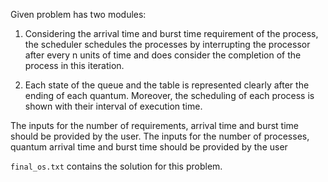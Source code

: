 Given problem has two modules:

1. Considering the arrival time and burst time requirement of the process, the scheduler schedules the processes by interrupting the processor after every n units of time and does consider the completion of the process in this iteration.

2. Each state of the queue and the table is represented clearly after the ending of each quantum. Moreover, the scheduling of each process is shown with their interval of execution time.

The inputs for the number of requirements, arrival time and burst time should be provided by the user. The inputs for the number of processes, quantum arrival time and burst time should be provided by the user

`final_os.txt` contains the solution for this problem.
